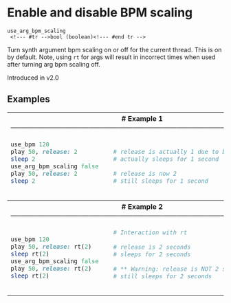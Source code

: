 # Enable and disable BPM scaling

```
use_arg_bpm_scaling 
 <!--- #tr -->bool (boolean)<!--- #end tr -->
```


Turn synth argument bpm scaling on or off for the current thread. This is on by default. Note, using `rt` for args will result in incorrect times when used after turning arg bpm scaling off.

Introduced in v2.0

## Examples

<table class="examples">
<tr>
<th colspan="2" class="even head"># Example 1 ──────────────────────────────────────────────────────</th>
</tr>
<tr>
<td class="even">

```ruby
use_bpm 120
play 50, release: 2
sleep 2            
use_arg_bpm_scaling false
play 50, release: 2
sleep 2            



```

</td>
<td class="even">

<!--- #tr -->
```ruby
 
# release is actually 1 due to bpm scaling
# actually sleeps for 1 second
 
# release is now 2
# still sleeps for 1 second



```
<!--- #end tr -->

</td>
</tr>
<tr>
<th colspan="2" class="odd head"># Example 2 ──────────────────────────────────────────────────────</th>
</tr>
<tr>
<td class="odd">

```ruby

use_bpm 120
play 50, release: rt(2)
sleep rt(2)            
use_arg_bpm_scaling false
play 50, release: rt(2)
sleep rt(2)            



```

</td>
<td class="odd">

<!--- #tr -->
```ruby
# Interaction with rt
 
# release is 2 seconds
# sleeps for 2 seconds
 
# ** Warning: release is NOT 2 seconds! **
# still sleeps for 2 seconds



```
<!--- #end tr -->

</td>
</tr>
</table>

